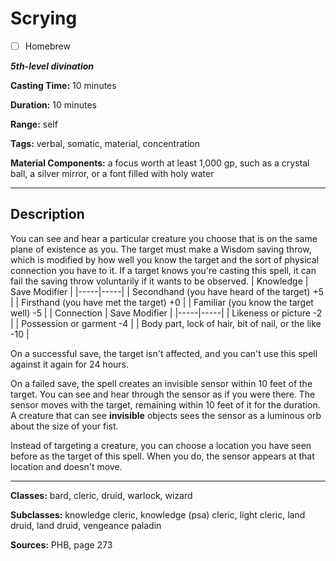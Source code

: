 # Scrying

- [ ] Homebrew

***5th-level divination***

**Casting Time:** 10 minutes

**Duration:** 10 minutes

**Range:** self

**Tags:** verbal, somatic, material, concentration

**Material Components:** a focus worth at least 1,000 gp, such as a crystal ball, a silver mirror, or a font filled with holy water

---

## Description
You can see and hear a particular creature you choose that is on the same plane of existence as you. The target must make a Wisdom saving throw, which is modified by how well you know the target and the sort of physical connection you have to it. If a target knows you're casting this spell, it can fail the saving throw voluntarily if it wants to be observed.
| Knowledge | Save Modifier |
|-----|-----|
| Secondhand (you have heard of the target)
+5 |
| Firsthand (you have met the target)
+0 |
| Familiar (you know the target well)
-5 |
| Connection | Save Modifier |
|-----|-----|
| Likeness or picture
-2 |
| Possession or garment
-4 |
| Body part, lock of hair, bit of nail, or the like
-10 |

On a successful save, the target isn't affected, and you can't use this spell against it again for 24 hours.

On a failed save, the spell creates an invisible sensor within 10 feet of the target. You can see and hear through the sensor as if you were there. The sensor moves with the target, remaining within 10 feet of it for the duration. A creature that can see **invisible** objects sees the sensor as a luminous orb about the size of your fist.

Instead of targeting a creature, you can choose a location you have seen before as the target of this spell. When you do, the sensor appears at that location and doesn't move.

---

**Classes:** bard, cleric, druid, warlock, wizard

**Subclasses:** knowledge cleric, knowledge (psa) cleric, light cleric, land druid, land druid, vengeance paladin

**Sources:** PHB, page 273
